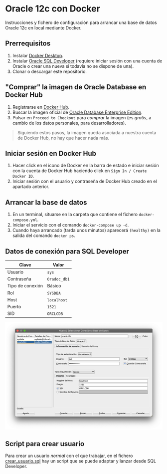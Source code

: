 # Oracle 12c con Docker

Instrucciones y fichero de configuración para arrancar una base de datos Oracle 12c en local mediante Docker.

## Prerrequisitos

1. Instalar [Docker Desktop](https://www.docker.com/products/docker-desktop).
2. Instalar [Oracle SQL Developer](https://www.oracle.com/es/database/technologies/appdev/sql-developer.html) (requiere
   iniciar sesión con una cuenta de Oracle o crear una nueva si todavía no se dispone de una).
3. Clonar o descargar este repositorio.

## "Comprar" la imagen de Oracle Database en Docker Hub

1. Registrarse en [Docker Hub](https://hub.docker.com).
2. Buscar la imagen oficial
   de [Oracle Database Enterprise Edition](https://hub.docker.com/_/oracle-database-enterprise-edition).
3. Pulsar en `Proceed to Checkout` para _comprar_ la imagen (es _gratis_, a cambio de los datos personales, para
   desarrolladores).

> Siguiendo estos pasos, la imagen queda asociada a nuestra cuenta de Docker Hub, no hay que hacer nada más.

## Iniciar sesión en Docker Hub

1. Hacer click en el icono de Docker en la barra de estado e iniciar sesión con la cuenta de Docker Hub haciendo click
   en `Sign In / Create Docker ID`.
2. Iniciar sesión con el usuario y contraseña de Docker Hub creado en el apartado anterior.

## Arrancar la base de datos

1. En un terminal, situarse en la carpeta que contiene el fichero `docker-compose.yml`.
2. Iniciar el servicio con el comando `docker-compose up -d`.
3. Cuando haya arrancado (tarda unos minutos) aparecerá `(healthy)` en la salida del comando `docker ps`.

## Datos de conexión para SQL Developer

| Clave | Valor |
|---|---|
| Usuario | `sys` |
| Contraseña | `Oradoc_db1` |
| Tipo de conexión | Básico |
| Rol | `SYSDBA` |
| Host | `localhost` |
| Puerto | `1521` |
| SID | `ORCLCDB` |

![](conexion.png)

## Script para crear usuario

Para crear un usuario _normal_ con el que trabajar, en el fichero [crear_usuario.sql](crear_usuario.sql) hay un script
que se puede adaptar y lanzar desde SQL Developer.
